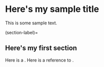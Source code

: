 # Here's my sample title

This is some sample text.

(section-label)=
## Here's my first section

Here is a . Here is a reference to [](section-label).